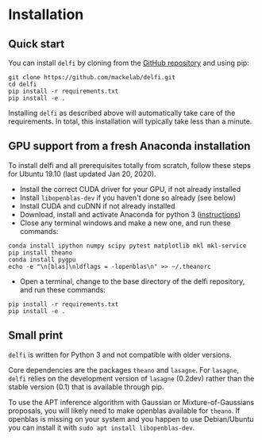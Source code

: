 # Installation

## Quick start
You can install `delfi` by cloning from the [GitHub repository](https://github.com/mackelab/delfi) and using pip:

```
git clone https://github.com/mackelab/delfi.git
cd delfi
pip install -r requirements.txt
pip install -e .
```

Installing `delfi` as described above will automatically take care of the requirements. In total, this installation will typically take less than a minute.

## GPU support from a fresh Anaconda installation
To install delfi and all prerequisites totally from scratch, follow these steps for Ubuntu 19.10 (last updated Jan 20, 2020).

* Install the correct CUDA driver for your GPU, if not already installed
* Install ```libopenblas-dev``` if you haven't done so already (see below)
* Install CUDA and cuDNN if not already installed
* Download, install and activate Anaconda for python 3 ([instructions](https://docs.anaconda.com/anaconda/install/linux/))
* Close any terminal windows and make a new one, and run these commands:
```
conda install ipython numpy scipy pytest matplotlib mkl mkl-service
pip install theano
conda install pygpu
echo -e "\n[blas]\nldflags = -lopenblas\n" >> ~/.theanorc
```
* Open a terminal, change to the base directory of the delfi repository, and run these commands:
```
pip install -r requirements.txt
pip install -e .
```

## Small print

`delfi` is written for Python 3 and not compatible with older versions.

Core dependencies are the packages `theano` and `lasagne`. For `lasagne`, `delfi` relies on the development version of `lasagne` (0.2dev) rather than the stable version (0.1) that is available through pip.

To use the APT inference algorithm with Gaussian or Mixture-of-Gaussians proposals, you will likely need to make openblas available for `theano`. If openblas is missing on your system and you happen to use Debian/Ubuntu you can install it with `sudo apt install libopenblas-dev`.
